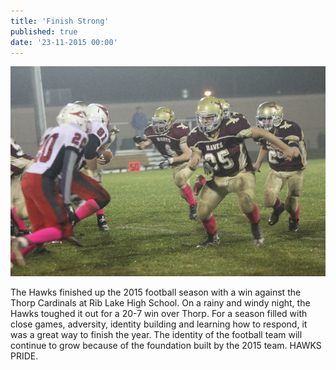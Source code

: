 ```yaml
---
title: 'Finish Strong'
published: true
date: '23-11-2015 00:00'
---
```


![](vs-thorp.JPG)

The Hawks finished up the 2015 football season with a win against the Thorp Cardinals at Rib Lake High School. On a rainy and windy night, the Hawks toughed it out for a 20-7 win over Thorp. For a season filled with close games, adversity, identity building and learning how to respond, it was a great way to finish the year. The identity of the football team will continue to grow because of the foundation built by the 2015 team. HAWKS PRIDE.